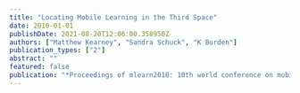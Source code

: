 ```yaml
---
title: "Locating Mobile Learning in the Third Space"
date: 2010-01-01
publishDate: 2021-08-20T12:06:00.358950Z
authors: ["Matthew Kearney", "Sandra Schuck", "K Burden"]
publication_types: ["2"]
abstract: ""
featured: false
publication: "*Proceedings of mlearn2010: 10th world conference on mobile and contextual łdots*"
---
```


